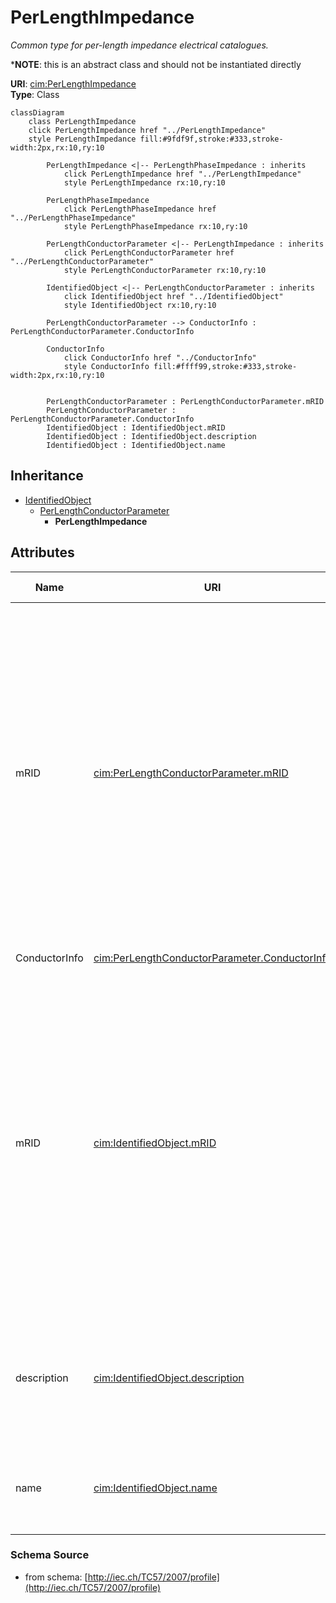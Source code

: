 # PerLengthImpedance

_Common type for per-length impedance electrical catalogues._

*__NOTE__: this is an abstract class and should not be instantiated directly

**URI**: [cim:PerLengthImpedance](http://iec.ch/TC57/CIM-generic#PerLengthImpedance)<br />
**Type**: Class

```mermaid
classDiagram
    class PerLengthImpedance
    click PerLengthImpedance href "../PerLengthImpedance"
    style PerLengthImpedance fill:#9fdf9f,stroke:#333,stroke-width:2px,rx:10,ry:10

        PerLengthImpedance <|-- PerLengthPhaseImpedance : inherits
            click PerLengthImpedance href "../PerLengthImpedance"
            style PerLengthImpedance rx:10,ry:10

        PerLengthPhaseImpedance
            click PerLengthPhaseImpedance href "../PerLengthPhaseImpedance"
            style PerLengthPhaseImpedance rx:10,ry:10

        PerLengthConductorParameter <|-- PerLengthImpedance : inherits
            click PerLengthConductorParameter href "../PerLengthConductorParameter"
            style PerLengthConductorParameter rx:10,ry:10

        IdentifiedObject <|-- PerLengthConductorParameter : inherits
            click IdentifiedObject href "../IdentifiedObject"
            style IdentifiedObject rx:10,ry:10

        PerLengthConductorParameter --> ConductorInfo : PerLengthConductorParameter.ConductorInfo

        ConductorInfo
            click ConductorInfo href "../ConductorInfo"
            style ConductorInfo fill:#ffff99,stroke:#333,stroke-width:2px,rx:10,ry:10


        PerLengthConductorParameter : PerLengthConductorParameter.mRID
        PerLengthConductorParameter : PerLengthConductorParameter.ConductorInfo
        IdentifiedObject : IdentifiedObject.mRID
        IdentifiedObject : IdentifiedObject.description
        IdentifiedObject : IdentifiedObject.name
```

## Inheritance
* [IdentifiedObject](IdentifiedObject.md)
    * [PerLengthConductorParameter](PerLengthConductorParameter.md)
        * **PerLengthImpedance**

## Attributes
| Name | URI | Cardinality and Range | Description | Inheritance |
| ---  | --- | --- | --- | --- |
| mRID | [cim:PerLengthConductorParameter.mRID](http://iec.ch/TC57/CIM-generic#PerLengthConductorParameter.mRID) | 0..1 | Master resource identifier issued by a model authority. The mRID is unique within an exchange context. Global uniqueness is easily achieved by using a UUID, as specified in IETF RFC 4122, for the mRID. The use of UUID is strongly recommended.For CIMXML data files in RDF syntax conforming to IEC 61970-552, the mRID is mapped to rdf:ID or rdf:about attributes that identify CIM object elements. | PerLengthConductorParameter |
| ConductorInfo | [cim:PerLengthConductorParameter.ConductorInfo](http://iec.ch/TC57/CIM-generic#PerLengthConductorParameter.ConductorInfo) | 0..1 | No description available | PerLengthConductorParameter |
| mRID | [cim:IdentifiedObject.mRID](http://iec.ch/TC57/CIM-generic#IdentifiedObject.mRID) | 0..1 | Master resource identifier issued by a model authority. The mRID is unique within an exchange context. Global uniqueness is easily achieved by using a UUID, as specified in IETF RFC 4122, for the mRID. The use of UUID is strongly recommended.For CIMXML data files in RDF syntax conforming to IEC 61970-552, the mRID is mapped to rdf:ID or rdf:about attributes that identify CIM object elements. | IdentifiedObject |
| description | [cim:IdentifiedObject.description](http://iec.ch/TC57/CIM-generic#IdentifiedObject.description) | 0..1 | The description is a free human readable text describing or naming the object. It may be non unique and may not correlate to a naming hierarchy. | IdentifiedObject |
| name | [cim:IdentifiedObject.name](http://iec.ch/TC57/CIM-generic#IdentifiedObject.name) | 0..1 | The name is any free human readable and possibly non unique text naming the object. | IdentifiedObject |

### Schema Source
* from schema: [http://iec.ch/TC57/2007/profile](http://iec.ch/TC57/2007/profile)
